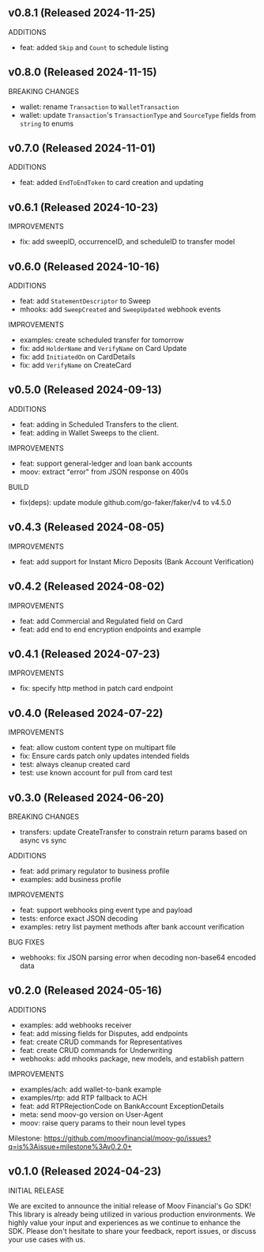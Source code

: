 ## v0.8.1 (Released 2024-11-25)

ADDITIONS

- feat: added `Skip` and `Count` to schedule listing

## v0.8.0 (Released 2024-11-15)

BREAKING CHANGES

- wallet: rename `Transaction` to `WalletTransaction`
- wallet: update `Transaction`'s `TransactionType` and `SourceType` fields from `string` to enums 

## v0.7.0 (Released 2024-11-01)

ADDITIONS

- feat: added `EndToEndToken` to card creation and updating

## v0.6.1 (Released 2024-10-23)

IMPROVEMENTS

- fix: add sweepID, occurrenceID, and scheduleID to transfer model

## v0.6.0 (Released 2024-10-16)

ADDITIONS

- feat: add `StatementDescriptor` to Sweep
- mhooks: add `SweepCreated` and `SweepUpdated` webhook events

IMPROVEMENTS

- examples: create scheduled transfer for tomorrow
- fix: add `HolderName` and `VerifyName` on Card Update
- fix: add `InitiatedOn` on CardDetails
- fix: add `VerifyName` on CreateCard

## v0.5.0 (Released 2024-09-13)

ADDITIONS

- feat: adding in Scheduled Transfers to the client.
- feat: adding in Wallet Sweeps to the client.

IMPROVEMENTS

- feat: support general-ledger and loan bank accounts
- moov: extract "error" from JSON response on 400s

BUILD

- fix(deps): update module github.com/go-faker/faker/v4 to v4.5.0

## v0.4.3 (Released 2024-08-05)

IMPROVEMENTS

- feat: add support for Instant Micro Deposits (Bank Account Verification)

## v0.4.2 (Released 2024-08-02)

IMPROVEMENTS

- feat: add Commercial and Regulated field on Card
- feat: add end to end encryption endpoints and example

## v0.4.1 (Released 2024-07-23)

IMPROVEMENTS

- fix: specify http method in patch card endpoint

## v0.4.0 (Released 2024-07-22)

IMPROVEMENTS

- feat: allow custom content type on multipart file
- fix: Ensure cards patch only updates intended fields
- test: always cleanup created card
- test: use known account for pull from card test

## v0.3.0 (Released 2024-06-20)

BREAKING CHANGES

- transfers: update CreateTransfer to constrain return params based on async vs sync

ADDITIONS

- feat: add primary regulator to business profile
- examples: add business profile

IMPROVEMENTS

- feat: support webhooks ping event type and payload
- tests: enforce exact JSON decoding
- examples: retry list payment methods after bank account verification

BUG FIXES

- webhooks: fix JSON parsing error when decoding non-base64 encoded data

## v0.2.0 (Released 2024-05-16)

ADDITIONS

- examples: add webhooks receiver
- feat: add missing fields for Disputes, add endpoints
- feat: create CRUD commands for Representatives
- feat: create CRUD commands for Underwriting
- webhooks: add mhooks package, new models, and establish pattern

IMPROVEMENTS

- examples/ach: add wallet-to-bank example
- examples/rtp: add RTP fallback to ACH
- feat: add RTPRejectionCode on BankAccount ExceptionDetails
- meta: send moov-go version on User-Agent
- moov: raise query params to their noun level types

Milestone: https://github.com/moovfinancial/moov-go/issues?q=is%3Aissue+milestone%3Av0.2.0+

## v0.1.0 (Released 2024-04-23)

INITIAL RELEASE

We are excited to announce the initial release of Moov Financial's Go SDK! This library is already being
utilized in various production environments. We highly value your input and experiences as we continue to
enhance the SDK. Please don't hesitate to share your feedback, report issues, or discuss your use cases
with us.
